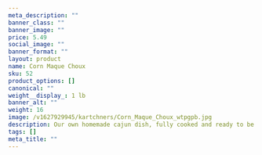 ```yaml
---
meta_description: ""
banner_class: ""
banner_image: ""
price: 5.49
social_image: ""
banner_format: ""
layout: product
name: Corn Maque Choux
sku: 52
product_options: []
canonical: ""
weight__display_: 1 lb
banner_alt: ""
weight: 16
image: /v1627929945/kartchners/Corn_Maque_Choux_wtpgpb.jpg
description: Our own homemade cajun dish, fully cooked and ready to be boiled and served.
tags: []
meta_title: ""
---
```

